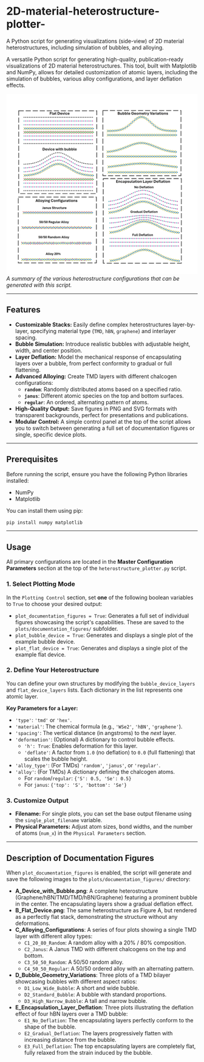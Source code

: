 # 2D-material-heterostructure-plotter-
A Python script for generating visualizations (side-view) of 2D material heterostructures, including simulation of bubbles, and alloying.

A versatile Python script for generating high-quality, publication-ready visualizations of 2D material heterostructures. This tool, built with Matplotlib and NumPy, allows for detailed customization of atomic layers, including the simulation of bubbles, various alloy configurations, and layer deflation effects.

![Summary of Heterostructure Plotter Capabilities](https://raw.githubusercontent.com/nikodemsokolowski/2D-material-heterostructure-plotter-/main/fig1_jpeg.jpg)
*A summary of the various heterostructure configurations that can be generated with this script.*

---

## Features

-   **Customizable Stacks:** Easily define complex heterostructures layer-by-layer, specifying material type (`TMD`, `hBN`, `graphene`) and interlayer spacing.
-   **Bubble Simulation:** Introduce realistic bubbles with adjustable height, width, and center position.
-   **Layer Deflation:** Model the mechanical response of encapsulating layers over a bubble, from perfect conformity to gradual or full flattening.
-   **Advanced Alloying:** Create TMD layers with different chalcogen configurations:
    -   **`random`**: Randomly distributed atoms based on a specified ratio.
    -   **`janus`**: Different atomic species on the top and bottom surfaces.
    -   **`regular`**: An ordered, alternating pattern of atoms.
-   **High-Quality Output:** Save figures in PNG and SVG formats with transparent backgrounds, perfect for presentations and publications.
-   **Modular Control:** A simple control panel at the top of the script allows you to switch between generating a full set of documentation figures or single, specific device plots.

---

## Prerequisites

Before running the script, ensure you have the following Python libraries installed:

-   NumPy
-   Matplotlib

You can install them using pip:
```bash
pip install numpy matplotlib
```

---

## Usage

All primary configurations are located in the **Master Configuration Parameters** section at the top of the `heterostructure_plotter.py` script.

### 1. Select Plotting Mode

In the `Plotting Control` section, set **one** of the following boolean variables to `True` to choose your desired output:

-   `plot_documentation_figures = True`: Generates a full set of individual figures showcasing the script's capabilities. These are saved to the `plots/documentation_figures/` subfolder.
-   `plot_bubble_device = True`: Generates and displays a single plot of the example bubble device.
-   `plot_flat_device = True`: Generates and displays a single plot of the example flat device.

### 2. Define Your Heterostructure

You can define your own structures by modifying the `bubble_device_layers` and `flat_device_layers` lists. Each dictionary in the list represents one atomic layer.

**Key Parameters for a Layer:**

-   `'type'`: `'tmd'` or `'hex'`.
-   `'material'`: The chemical formula (e.g., `'WSe2'`, `'hBN'`, `'graphene'`).
-   `'spacing'`: The vertical distance (in angstroms) to the *next* layer.
-   `'deformation'`: (Optional) A dictionary to control bubble effects.
    -   `'h': True`: Enables deformation for this layer.
    -   `'deflate'`: A factor from `1.0` (no deflation) to `0.0` (full flattening) that scales the bubble height.
-   `'alloy_type'`: (For TMDs) `'random'`, `'janus'`, or `'regular'`.
-   `'alloy'`: (For TMDs) A dictionary defining the chalcogen atoms.
    -   For `random`/`regular`: `{'S': 0.5, 'Se': 0.5}`
    -   For `janus`: `{'top': 'S', 'bottom': 'Se'}`

### 3. Customize Output

-   **Filename:** For single plots, you can set the base output filename using the `single_plot_filename` variable.
-   **Physical Parameters:** Adjust atom sizes, bond widths, and the number of atoms (`num_x`) in the `Physical Parameters` section.

---

## Description of Documentation Figures

When `plot_documentation_figures` is enabled, the script will generate and save the following images to the `plots/documentation_figures/` directory:

-   **A\_Device\_with\_Bubble.png**: A complete heterostructure (Graphene/hBN/TMD/TMD/hBN/Graphene) featuring a prominent bubble in the center. The encapsulating layers show a gradual deflation effect.
-   **B\_Flat\_Device.png**: The same heterostructure as Figure A, but rendered as a perfectly flat stack, demonstrating the structure without any deformations.
-   **C\_Alloying\_Configurations**: A series of four plots showing a single TMD layer with different alloy types:
    -   `C1_20_80_Random`: A random alloy with a 20% / 80% composition.
    -   `C2_Janus`: A Janus TMD with different chalcogens on the top and bottom.
    -   `C3_50_50_Random`: A 50/50 random alloy.
    -   `C4_50_50_Regular`: A 50/50 ordered alloy with an alternating pattern.
-   **D\_Bubble\_Geometry\_Variations**: Three plots of a TMD bilayer showcasing bubbles with different aspect ratios:
    -   `D1_Low_Wide_Bubble`: A short and wide bubble.
    -   `D2_Standard_Bubble`: A bubble with standard proportions.
    -   `D3_High_Narrow_Bubble`: A tall and narrow bubble.
-   **E\_Encapsulation\_Layer\_Deflation**: Three plots illustrating the deflation effect of four hBN layers over a TMD bubble:
    -   `E1_No_Deflation`: The encapsulating layers perfectly conform to the shape of the bubble.
    -   `E2_Gradual_Deflation`: The layers progressively flatten with increasing distance from the bubble.
    -   `E3_Full_Deflation`: The top encapsulating layers are completely flat, fully relaxed from the strain induced by the bubble.
